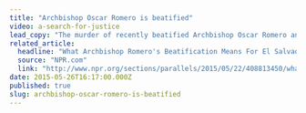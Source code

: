 ```yaml
---
title: "Archbishop Oscar Romero is beatified"
video: a-search-for-justice
lead_copy: "The murder of recently beatified Archbishop Oscar Romero and 4 American nuns in 1980 focused attention on their US-backed military."
related_article:
  headline: "What Archbishop Romero's Beatification Means For El Salvador Today"
  source: "NPR.com"
  link: "http://www.npr.org/sections/parallels/2015/05/22/408813450/what-archbishop-romeros-beatification-means-for-el-salvador-today"
date: 2015-05-26T16:17:00.000Z
published: true
slug: archbishop-oscar-romero-is-beatified
---
```


